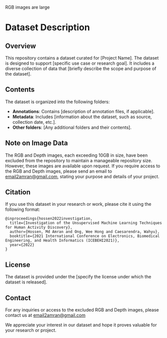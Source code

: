 RGB images are large

# Dataset Description

## Overview

This repository contains a dataset curated for [Project Name]. The dataset is designed to support [specific use case or research goal]. It includes a diverse collection of data that [briefly describe the scope and purpose of the dataset].

## Contents

The dataset is organized into the following folders:

- **Annotations**: Contains [description of annotation files, if applicable].
- **Metadata**: Includes [information about the dataset, such as source, collection date, etc.].
- **Other folders**: [Any additional folders and their contents].

## Note on Image Data

The RGB and Depth images, each exceeding 10GB in size, have been excluded from the repository to maintain a manageable repository size. However, these images are available upon request. If you require access to the RGB and Depth images, please send an email to email2amran@gmail.com, stating your purpose and details of your project.

## Citation

If you use this dataset in your research or work, please cite it using the following format:


```
@inproceedings{hossen2022investigation,
  title={Investigation of the Unsupervised Machine Learning Techniques for Human Activity Discovery},
  author={Hossen, Md Amran and Ong, Wee Hong and Caesarendra, Wahyu},
  booktitle={2021 International Conference on Electronics, Biomedical Engineering, and Health Informatics (ICEBEHI2021)},
  year={2022}
}
```

## License

The dataset is provided under the [specify the license under which the dataset is released].

## Contact

For any inquiries or access to the excluded RGB and Depth images, please contact us at email2amran@gmail.com

We appreciate your interest in our dataset and hope it proves valuable for your research or project.
